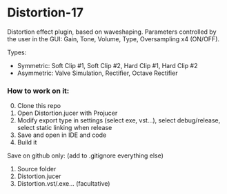 # Distortion-17
Distortion effect plugin, based on waveshaping.
Parameters controlled by the user in the GUI: Gain, Tone, Volume, Type, Oversampling x4 (ON/OFF).

Types: 
* Symmetric: Soft Clip #1, Soft Clip #2, Hard Clip #1, Hard Clip #2
* Asymmetric: Valve Simulation, Rectifier, Octave Rectifier


### How to work on it:
0. Clone this repo
1. Open Distortion.jucer with Projucer
2. Modify export type in settings (select exe, vst...), select debug/release, select static linking when release
3. Save and open in IDE and code
4. Build it

Save on github only: (add to .gitignore everything else)
1. Source folder 
2. Distortion.jucer 
3. Distortion.vst/.exe... (facultative)

